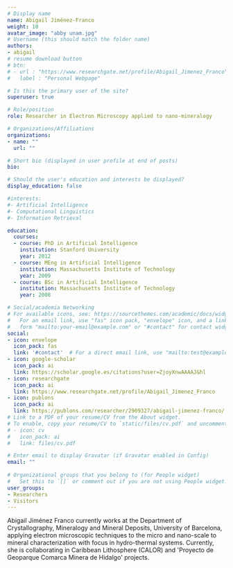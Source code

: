 ```yaml
---
# Display name
name: Abigail Jiménez-Franco
weight: 10
avatar_image: "abby unam.jpg"
# Username (this should match the folder name)
authors:
- abigail
# resume download button
# btn:
# - url : "https://www.researchgate.net/profile/Abigail_Jimenez_Franco"
#   label : "Personal Webpage"

# Is this the primary user of the site?
superuser: true

# Role/position
role: Researcher in Electron Microscopy applied to nano-mineralogy

# Organizations/Affiliations
organizations:
- name: ""
  url: ""

# Short bio (displayed in user profile at end of posts)
bio: 

# Should the user's education and interests be displayed?
display_education: false

#interests:
#- Artificial Intelligence
#- Computational Linguistics
#- Information Retrieval

education:
  courses:
  - course: PhD in Artificial Intelligence
    institution: Stanford University
    year: 2012
  - course: MEng in Artificial Intelligence
    institution: Massachusetts Institute of Technology
    year: 2009
  - course: BSc in Artificial Intelligence
    institution: Massachusetts Institute of Technology
    year: 2008

# Social/academia Networking
# For available icons, see: https://sourcethemes.com/academic/docs/widgets/#icons
#   For an email link, use "fas" icon pack, "envelope" icon, and a link in the
#   form "mailto:your-email@example.com" or "#contact" for contact widget.
social:
- icon: envelope
  icon_pack: fas
  link: '#contact'  # For a direct email link, use "mailto:test@example.org".
- icon: google-scholar
  icon_pack: ai
  link: https://scholar.google.es/citations?user=ZjoyXnwAAAAJ&hl
- icon: researchgate
  icon_pack: ai
  link: https://www.researchgate.net/profile/Abigail_Jimenez_Franco
- icon: publons
  icon_pack: ai
  link: https://publons.com/researcher/2909327/abigail-jimenez-franco/
# Link to a PDF of your resume/CV from the About widget.
# To enable, copy your resume/CV to `static/files/cv.pdf` and uncomment the lines below.  
# - icon: cv
#   icon_pack: ai
#   link: files/cv.pdf

# Enter email to display Gravatar (if Gravatar enabled in Config)
email: ""
  
# Organizational groups that you belong to (for People widget)
#   Set this to `[]` or comment out if you are not using People widget.  
user_groups:
- Researchers
- Visitors
---
```


Abigail Jiménez Franco currently works at the Department of Crystallography, Mineralogy and Mineral Deposits, University of Barcelona, applying electron microscopic techniques to the micro and nano-scale to mineral characterization with focus in hydro-thermal systems. Currently, she is collaborating in Caribbean Lithosphere (CALOR) and 'Proyecto de Geoparque Comarca Minera de Hidalgo' projects.